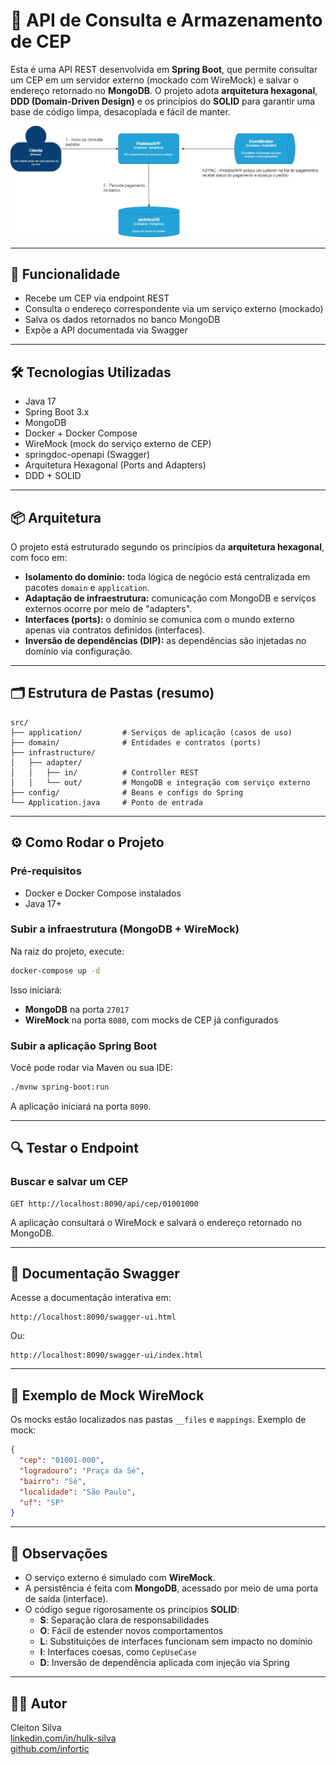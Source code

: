 # 🧱 API de Consulta e Armazenamento de CEP

Esta é uma API REST desenvolvida em **Spring Boot**, que permite consultar um CEP em um servidor externo (mockado com WireMock) e salvar o endereço retornado no **MongoDB**. O projeto adota **arquitetura hexagonal**, **DDD (Domain-Driven Design)** e os princípios do **SOLID** para garantir uma base de código limpa, desacoplada e fácil de manter.


![Diagrama da Arquitetura](https://raw.githubusercontent.com/fortunecapitalizacoes/Pedidos/refs/heads/main/Pedido.jpg)

---

## 🚀 Funcionalidade

- Recebe um CEP via endpoint REST
- Consulta o endereço correspondente via um serviço externo (mockado)
- Salva os dados retornados no banco MongoDB
- Expõe a API documentada via Swagger

---

## 🛠️ Tecnologias Utilizadas

- Java 17
- Spring Boot 3.x
- MongoDB
- Docker + Docker Compose
- WireMock (mock do serviço externo de CEP)
- springdoc-openapi (Swagger)
- Arquitetura Hexagonal (Ports and Adapters)
- DDD + SOLID

---

## 📦 Arquitetura

O projeto está estruturado segundo os princípios da **arquitetura hexagonal**, com foco em:

- **Isolamento do domínio:** toda lógica de negócio está centralizada em pacotes `domain` e `application`.
- **Adaptação de infraestrutura:** comunicação com MongoDB e serviços externos ocorre por meio de "adapters".
- **Interfaces (ports):** o domínio se comunica com o mundo externo apenas via contratos definidos (interfaces).
- **Inversão de dependências (DIP):** as dependências são injetadas no domínio via configuração.

---

## 🗂️ Estrutura de Pastas (resumo)

```
src/
├── application/         # Serviços de aplicação (casos de uso)
├── domain/              # Entidades e contratos (ports)
├── infrastructure/
│   ├── adapter/
│   │   ├── in/          # Controller REST
│   │   └── out/         # MongoDB e integração com serviço externo
├── config/              # Beans e configs do Spring
└── Application.java     # Ponto de entrada
```

---

## ⚙️ Como Rodar o Projeto

### Pré-requisitos

- Docker e Docker Compose instalados
- Java 17+

### Subir a infraestrutura (MongoDB + WireMock)

Na raiz do projeto, execute:

```bash
docker-compose up -d
```

Isso iniciará:

- **MongoDB** na porta `27017`
- **WireMock** na porta `8080`, com mocks de CEP já configurados

### Subir a aplicação Spring Boot

Você pode rodar via Maven ou sua IDE:

```bash
./mvnw spring-boot:run
```

A aplicação iniciará na porta `8090`.

---

## 🔍 Testar o Endpoint

### Buscar e salvar um CEP

```http
GET http://localhost:8090/api/cep/01001000
```

A aplicação consultará o WireMock e salvará o endereço retornado no MongoDB.

---

## 📘 Documentação Swagger

Acesse a documentação interativa em:

```
http://localhost:8090/swagger-ui.html
```

Ou:

```
http://localhost:8090/swagger-ui/index.html
```

---

## 📄 Exemplo de Mock WireMock

Os mocks estão localizados nas pastas `__files` e `mappings`. Exemplo de mock:

```json
{
  "cep": "01001-000",
  "logradouro": "Praça da Sé",
  "bairro": "Sé",
  "localidade": "São Paulo",
  "uf": "SP"
}
```

---

## 📌 Observações

- O serviço externo é simulado com **WireMock**.
- A persistência é feita com **MongoDB**, acessado por meio de uma porta de saída (interface).
- O código segue rigorosamente os princípios **SOLID**:
  - **S**: Separação clara de responsabilidades
  - **O**: Fácil de estender novos comportamentos
  - **L**: Substituições de interfaces funcionam sem impacto no domínio
  - **I**: Interfaces coesas, como `CepUseCase`
  - **D**: Inversão de dependência aplicada com injeção via Spring

---

## 🧑‍💻 Autor

Cleiton Silva  
[linkedin.com/in/hulk-silva](https://linkedin.com/in/hulk-silva)  
[github.com/infortic](https://github.com/infortic)
